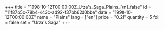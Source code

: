 +++
title = "1998-10-12T00:00:00Z_Urza's_Saga_Plains_[en]_false"
id = "11f87b5c-78b4-443c-ad92-f37bb62d0bbe"
date = "1998-10-12T00:00:00Z"
name = "Plains"
lang = ["en"]
price = "0.21"
quantity = 5
foil = false
set = "Urza's Saga"
+++
